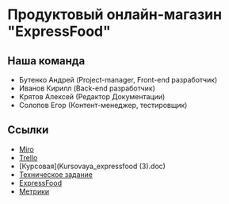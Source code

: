 # Продуктовый онлайн-магазин "ExpressFood"
## Наша команда
- Бутенко Андрей (Project-manager, Front-end разработчик)
- Иванов Кирилл (Back-end разработчик)
- Крятов Алексей (Редактор Документации)
- Солопов Егор (Контент-менеджер, тестировщик)


## Ссылки
- [Miro](https://miro.com/app/board/o9J_lNnc278=/)
- [Trello](https://trello.com/b/hU14p07s/expressfood)
- [Курсовая](Kursovaya_expressfood (3).doc)
- [Техническое задание](Tekhnicheskoe_zadanie_ExpressFood.docx)
- [ExpressFood](http://irillk.pythonanywhere.com/)
- [Метрики](https://metrika.yandex.ru/dashboard?id=86120925)
